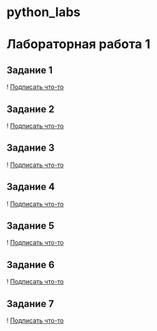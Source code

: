 # python_labs
# Лабораторная работа 1
## Задание 1
! [Подписать что-то](images/lab01/01.png)

## Задание 2
! [Подписать что-то](images/lab01/02.png)

## Задание 3
! [Подписать что-то](images/lab01/03.png)

## Задание 4
! [Подписать что-то](images/lab01/04.png)

## Задание 5
! [Подписать что-то](images/lab01/05.png)

## Задание 6
! [Подписать что-то](images/lab01/06.png)

## Задание 7
! [Подписать что-то](images/lab01/07.png)


[def]: images/lab01/03.png